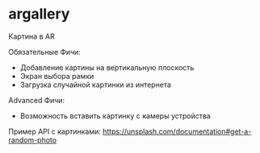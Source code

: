 # argallery
Картина в AR

Обязательные Фичи:
* Добавление картины на вертикальную плоскость
* Экран выбора рамки
* Загрузка случайной картинки из интернета	

Advanced Фичи:
* Возможность вставить картинку с камеры устройства

Пример API с картинками:
https://unsplash.com/documentation#get-a-random-photo
